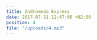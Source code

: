 ```yaml
---
title: Andromeda Express
date: 2017-07-31 12:47:00 +02:00
position: 4
file: "/uploads/4.mp3"
---
```



